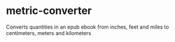 # metric-converter
Converts quantities in an epub ebook from inches, feet and miles to centimeters, meters and kilometers
